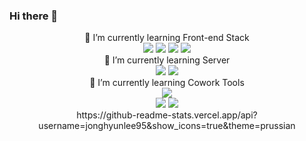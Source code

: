   ### Hi there 👋

  <!--
  **jonghyunlee95/jonghyunlee95** is a ✨ _special_ ✨ repository because its `README.md` (this file) appears on your GitHub profile.

  Here are some ideas to get you started:

  - 🔭 I’m currently working on ...
  - 🌱 I’m currently learning ...
  - 👯 I’m looking to collaborate on ...
  - 🤔 I’m looking for help with ...
  - 💬 Ask me about ...
  - 📫 How to reach me: ...
  - 😄 Pronouns: ...
  - ⚡ Fun fact: ...
  --> 
  
 <div align="center">
  🌱 I’m currently learning Front-end Stack <br>
    <img src="https://img.shields.io/badge/HTML5-E34F26?style=plastic&logo=HTML5&logoColor=white"> 
    <img src="https://img.shields.io/badge/CSS3-1572B6?style=plastic&logo=CSS3&logoColor=white"> 
    <img src="https://img.shields.io/badge/JS-F7DF1E?style=plastic&logo=JAVASCRIPT&logoColor=white"> 
    <img src="https://img.shields.io/badge/REACT-61DAFB?style=plastic&logo=REACT&logoColor=white"> <br>
   🌱 I’m currently learning Server <br>
    <img src="https://img.shields.io/badge/AWS-232F3E?style=plastic&logo=amazonaws&logoColor=white">
    <img src="https://img.shields.io/badge/AWS EC2-FF9900?style=plastic&logo=amazonec2&logoColor=white"> <br>
  🌱 I’m currently learning Cowork Tools <br>
    <img src="https://img.shields.io/badge/NOTION-000000?style=plastic&logo=NOTION&logoColor=white"> <br>
    <img src="https://img.shields.io/badge/GIT-F05032?style=plastic&logo=GIT&logoColor=white">  
    <img src="https://img.shields.io/badge/GITHUB-181717?style=plastic&logo=GITHUB&logoColor=white"> <br> 
    https://github-readme-stats.vercel.app/api?username=jonghyunlee95&show_icons=true&theme=prussian
</div>

